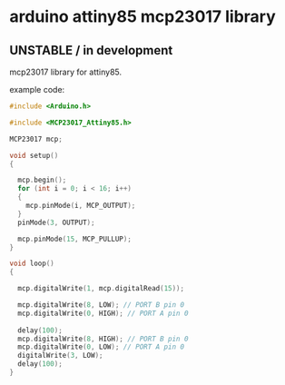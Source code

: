 # arduino attiny85 mcp23017 library
## UNSTABLE / in development
mcp23017 library for attiny85.


example code:
```cpp
#include <Arduino.h>

#include <MCP23017_Attiny85.h>

MCP23017 mcp;

void setup()
{

  mcp.begin();
  for (int i = 0; i < 16; i++)
  {
    mcp.pinMode(i, MCP_OUTPUT);
  }
  pinMode(3, OUTPUT);

  mcp.pinMode(15, MCP_PULLUP);
}

void loop()
{

  mcp.digitalWrite(1, mcp.digitalRead(15));

  mcp.digitalWrite(8, LOW); // PORT B pin 0
  mcp.digitalWrite(0, HIGH); // PORT A pin 0
  
  delay(100);
  mcp.digitalWrite(8, HIGH); // PORT B pin 0
  mcp.digitalWrite(0, LOW); // PORT A pin 0
  digitalWrite(3, LOW);
  delay(100);
}
```